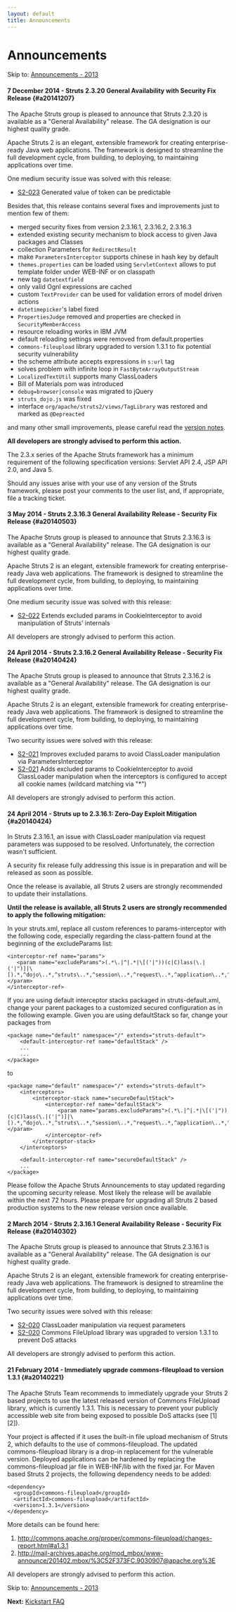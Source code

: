 ```yaml
---
layout: default
title: Announcements
---
```

# Announcements

<p class="pull-right">
  Skip to: <a href="announce-2013.html">Announcements - 2013</a>
</p>

####  7 December 2014 - Struts 2.3.20 General Availability with Security Fix Release {#a20141207}

The Apache Struts group is pleased to announce that Struts 2.3.20 is available as a "General Availability"
release. The GA designation is our highest quality grade.

Apache Struts 2 is an elegant, extensible framework for creating enterprise-ready Java web applications.
The framework is designed to streamline the full development cycle, from building, to deploying,
to maintaining applications over time.

One medium security issue was solved with this release:

  - [S2-023](http://struts.apache.org/docs/s2-023.html)
    Generated value of token can be predictable

Besides that, this release contains several fixes and improvements just to mention few of them:

  - merged security fixes from version 2.3.16.1, 2.3.16.2, 2.3.16.3
  - extended existing security mechanism to block access to given Java packages and Classes
  - collection Parameters for `RedirectResult`
  - make `ParametersInterceptor` supports chinese in hash key by default
  - `themes.properties` can be loaded using `ServletContext` allows to put template folder under WEB-INF or on classpath
  - new tag `datetextfield`
  - only valid Ognl expressions are cached
  - custom `TextProvider` can be used for validation errors of model driven actions
  - `datetimepicker`'s label fixed
  - `PropertiesJudge` removed and properties are checked in `SecurityMemberAccess`
  - resource reloading works in IBM JVM
  - default reloading settings were removed from default.properties
  - `commons-fileupload` library upgraded to version 1.3.1 to fix potential security vulnerability
  - the scheme attribute accepts expressions in `s:url` tag
  - solves problem with infinite loop in `FastByteArrayOutputStream`
  - `LocalizedTextUtil` supports many ClassLoaders
  - Bill of Materials pom was introduced
  - `debug=browser|console` was migrated to jQuery
  - `struts_dojo.js` was fixed
  - interface `org/apache/struts2/views/TagLibrary` was restored and marked as `@Depreacted`

and many other small improvements, please careful read the [version notes](http://struts.apache.org/docs/version-notes-2320.html).

**All developers are strongly advised to perform this action.**

The 2.3.x series of the Apache Struts framework has a minimum requirement of the following specification versions:
Servlet API 2.4, JSP API 2.0, and Java 5.

Should any issues arise with your use of any version of the Struts framework,
please post your comments to the user list, and, if appropriate, file a tracking ticket.

#### 3 May 2014 - Struts 2.3.16.3 General Availability Release - Security Fix Release {#a20140503}

The Apache Struts group is pleased to announce that Struts 2.3.16.3 is available as a "General Availability"
release. The GA designation is our highest quality grade.

Apache Struts 2 is an elegant, extensible framework for creating enterprise-ready Java web applications.
The framework is designed to streamline the full development cycle, from building, to deploying,
to maintaining applications over time.

One medium security issue was solved with this release:

  - [S2-022](http://struts.apache.org/docs/s2-022.html)
    Extends excluded params in CookieInterceptor to avoid manipulation of Struts' internals

All developers are strongly advised to perform this action.

#### 24 April 2014 - Struts 2.3.16.2 General Availability Release - Security Fix Release {#a20140424}

The Apache Struts group is pleased to announce that Struts 2.3.16.2 is available as a "General Availability"
release. The GA designation is our highest quality grade.

Apache Struts 2 is an elegant, extensible framework for creating enterprise-ready Java web applications.
The framework is designed to streamline the full development cycle, from building, to deploying,
to maintaining applications over time.

Two security issues were solved with this release:

  - [S2-021](http://struts.apache.org/docs/s2-021.html)
    Improves excluded params to avoid ClassLoader manipulation via ParametersInterceptor
  - [S2-021](http://struts.apache.org/docs/s2-021.html)
    Adds excluded params to CookieInterceptor to avoid ClassLoader manipulation when the interceptors is configured
    to accept all cookie names (wildcard matching via "*")

All developers are strongly advised to perform this action.

#### 24 April 2014 - Struts up to 2.3.16.1: Zero-Day Exploit Mitigation {#a20140424}

In Struts 2.3.16.1, an issue with ClassLoader manipulation via request parameters was supposed to be resolved. Unfortunately, 
the correction wasn't sufficient.

A security fix release fully addressing this issue is in preparation and will be released as soon as possible.

Once the release is available, all Struts 2 users are strongly recommended to update their installations.

**Until the release is available, all Struts 2 users are strongly recommended to apply the following mitigation:**

In your struts.xml, replace all custom references to params-interceptor with the following code, especially regarding the class-pattern
found at the beginning of the excludeParams list:

    <interceptor-ref name="params">
       <param name="excludeParams">(.*\.|^|.*|\[('|"))(c|C)lass(\.|('|")]|\[).*,^dojo\..*,^struts\..*,^session\..*,^request\..*,^application\..*,^servlet(Request|Response)\..*,^parameters\..*,^action:.*,^method:.*</param>
    </interceptor-ref>

If you are using default interceptor stacks packaged in struts-default.xml, change your parent packages to a customized secured configuration
as in the following example. Given you are using defaultStack so far, change your packages from

    <package name="default" namespace="/" extends="struts-default">
        <default-interceptor-ref name="defaultStack" />
        ...
        ...
    </package>

to

    <package name="default" namespace="/" extends="struts-default">
        <interceptors>
            <interceptor-stack name="secureDefaultStack">
                <interceptor-ref name="defaultStack">
                    <param name="params.excludeParams">(.*\.|^|.*|\[('|"))(c|C)lass(\.|('|")]|\[).*,^dojo\..*,^struts\..*,^session\..*,^request\..*,^application\..*,^servlet(Request|Response)\..*,^parameters\..*,^action:.*,^method:.*</param>
                </interceptor-ref>
            </interceptor-stack>
        </interceptors>

        <default-interceptor-ref name="secureDefaultStack" />
        ...
    </package> 

Please follow the Apache Struts Announcements to stay updated regarding the upcoming security release. Most likely the release will be available within the next 72 hours.
Please prepare for upgrading all Struts 2 based production systems to the new release version once available.

#### 2 March 2014 - Struts 2.3.16.1 General Availability Release - Security Fix Release {#a20140302}

The Apache Struts group is pleased to announce that Struts 2.3.16.1 is available as a "General Availability"
release. The GA designation is our highest quality grade.

Apache Struts 2 is an elegant, extensible framework for creating enterprise-ready Java web applications.
The framework is designed to streamline the full development cycle, from building, to deploying,
to maintaining applications over time.

Two security issues were solved with this release:

  - [S2-020](http://struts.apache.org/docs/s2-020.html) ClassLoader manipulation
    via request parameters
  - [S2-020](http://struts.apache.org/docs/s2-020.html) Commons FileUpload library was upgraded
    to version 1.3.1 to prevent DoS attacks

All developers are strongly advised to perform this action.

#### 21 February 2014 - Immediately upgrade commons-fileupload to version 1.3.1 {#a20140221}

The Apache Struts Team recommends to immediately upgrade your Struts 2
based projects to use the latest released version of Commons
FileUpload library, which is currently 1.3.1. This is necessary to
prevent your publicly accessible web site from being exposed to
possible DoS attacks (see \[1] \[2]).

Your project is affected if it uses the built-in file upload mechanism
of Struts 2, which defaults to the use of commons-fileupload. The
updated commons-fileupload library is a drop-in replacement for the
vulnerable version. Deployed applications can be hardened by replacing
the commons-fileupload jar file in WEB-INF/lib with the fixed jar. For
Maven based Struts 2 projects, the following dependency needs to be
added:

    <dependency>
      <groupId>commons-fileupload</groupId>
      <artifactId>commons-fileupload</artifactId>
      <version>1.3.1</version>
    </dependency>

More details can be found here:

  1. <a href="http://commons.apache.org/proper/commons-fileupload/changes-report.html#a1.3.1">
      http://commons.apache.org/proper/commons-fileupload/changes-report.html#a1.3.1</a>
  2. <a href="http://mail-archives.apache.org/mod_mbox/www-announce/201402.mbox/%3C52F373FC.9030907@apache.org%3E">
      http://mail-archives.apache.org/mod_mbox/www-announce/201402.mbox/%3C52F373FC.9030907@apache.org%3E</a>

All developers are strongly advised to perform this action.

<p class="pull-right">
  Skip to: <a href="announce-2013.html">Announcements - 2013</a>
</p>

<p class="pull-left">
  <strong>Next:</strong>
  <a href="kickstart.html">Kickstart FAQ</a>
</p>
